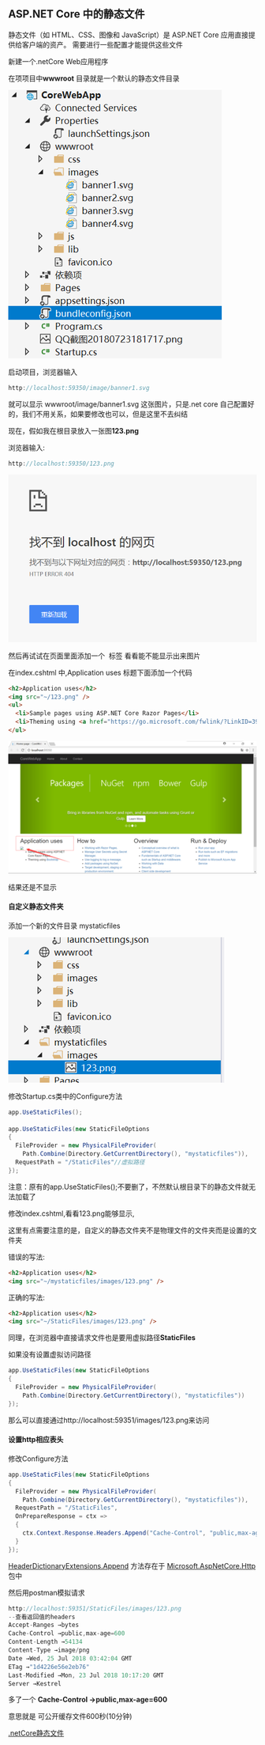 ## ASP.NET Core 中的静态文件

静态文件（如 HTML、CSS、图像和 JavaScript）是 ASP.NET Core 应用直接提供给客户端的资产。 需要进行一些配置才能提供这些文件

新建一个.netCore Web应用程序

在项项目中**wwwroot** 目录就是一个默认的静态文件目录

![](img/4.png)



启动项目，浏览器输入

```c#
http://localhost:59350/image/banner1.svg
```

就可以显示 wwwroot/image/banner1.svg 这张图片，只是.net core 自己配置好的，我们不用关系，如果要修改也可以，但是这里不去纠结



现在，假如我在根目录放入一张图**123.png**

浏览器输入:

```c#
http://localhost:59350/123.png
```

![](img/5.png)



然后再试试在页面里面添加一个 **<img>** 标签 看看能不能显示出来图片

在index.cshtml 中,Application uses 标题下面添加一个代码

```html
<h2>Application uses</h2>
<img src="~/123.png" />
<ul>
  <li>Sample pages using ASP.NET Core Razor Pages</li>
  <li>Theming using <a href="https://go.microsoft.com/fwlink/?LinkID=398939">Bootstrap</a></li>
</ul>
```

![](img/3.png)

结果还是不显示





#### 自定义静态文件夹

添加一个新的文件目录 mystaticfiles

![](img/6.png)



修改Startup.cs类中的Configure方法

```c#
app.UseStaticFiles();

app.UseStaticFiles(new StaticFileOptions
{
  FileProvider = new PhysicalFileProvider(
    Path.Combine(Directory.GetCurrentDirectory(), "mystaticfiles")),
  RequestPath = "/StaticFiles"//虚拟路径
});
```

注意：原有的app.UseStaticFiles();不要删了，不然默认根目录下的静态文件就无法加载了

修改index.cshtml,看看123.png能够显示,

这里有点需要注意的是，自定义的静态文件夹不是物理文件的文件夹而是设置的文件夹

错误的写法:

```html
<h2>Application uses</h2>
<img src="~/mystaticfiles/images/123.png" />
```



正确的写法:

```html
<h2>Application uses</h2>
<img src="~/StaticFiles/images/123.png" />
```

同理，在浏览器中直接请求文件也是要用虚拟路径**StaticFiles**

如果没有设置虚拟访问路径

```c#
app.UseStaticFiles(new StaticFileOptions
{
  FileProvider = new PhysicalFileProvider(
    Path.Combine(Directory.GetCurrentDirectory(), "mystaticfiles"))
});
```

那么可以直接通过http://localhost:59351/images/123.png来访问



#### 设置http相应表头

修改Configure方法

```c#
app.UseStaticFiles(new StaticFileOptions
{
  FileProvider = new PhysicalFileProvider(
    Path.Combine(Directory.GetCurrentDirectory(), "mystaticfiles")),
  RequestPath = "/StaticFiles",
  OnPrepareResponse = ctx =>
  {
    ctx.Context.Response.Headers.Append("Cache-Control", "public,max-age=600");
  }
});
```

[HeaderDictionaryExtensions.Append](https://docs.microsoft.com/zh-cn/dotnet/api/microsoft.aspnetcore.http.headerdictionaryextensions.append) 方法存在于 [Microsoft.AspNetCore.Http](https://www.nuget.org/packages/Microsoft.AspNetCore.Http/) 包中

 然后用postman模拟请求

```c#
http://localhost:59351/StaticFiles/images/123.png
--查看返回值的headers
Accept-Ranges →bytes
Cache-Control →public,max-age=600
Content-Length →54134
Content-Type →image/png
Date →Wed, 25 Jul 2018 03:42:04 GMT
ETag →"1d4226e56e2eb76"
Last-Modified →Mon, 23 Jul 2018 10:17:20 GMT
Server →Kestrel
```

多了一个 **Cache-Control →public,max-age=600**

意思就是 可公开缓存文件600秒(10分钟)

[.netCore静态文件](https://docs.microsoft.com/zh-cn/aspnet/core/fundamentals/static-files?view=aspnetcore-2.1&tabs=aspnetcore2x)




